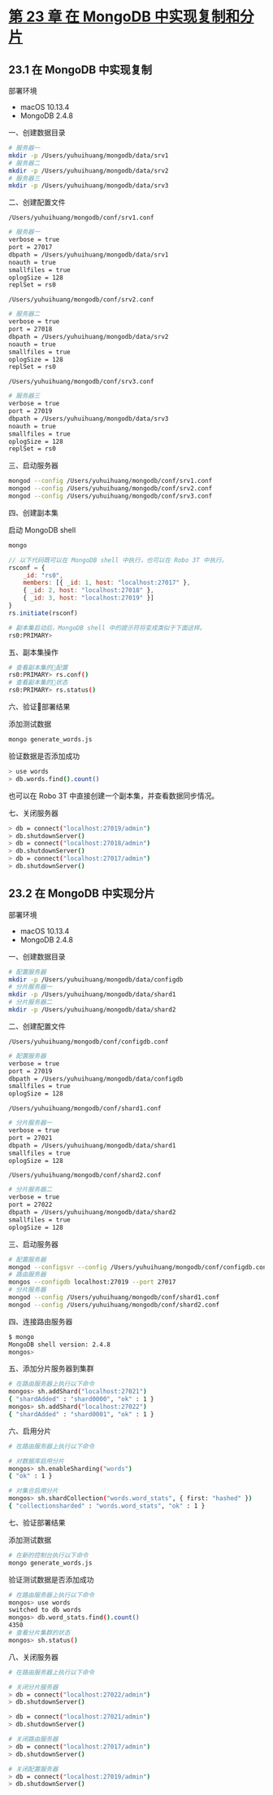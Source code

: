 # [第 23 章 在 MongoDB 中实现复制和分片](https://mrhuangyuhui.gitee.io/books/rTSFcF_files/text/part0030.html)

## 23.1 在 MongoDB 中实现复制

部署环境

- macOS 10.13.4
- MongoDB 2.4.8

一、创建数据目录

```bash
# 服务器一
mkdir -p /Users/yuhuihuang/mongodb/data/srv1
# 服务器二
mkdir -p /Users/yuhuihuang/mongodb/data/srv2
# 服务器三
mkdir -p /Users/yuhuihuang/mongodb/data/srv3
```

二、创建配置文件

`/Users/yuhuihuang/mongodb/conf/srv1.conf`

```bash
# 服务器一
verbose = true
port = 27017
dbpath = /Users/yuhuihuang/mongodb/data/srv1
noauth = true
smallfiles = true
oplogSize = 128
replSet = rs0
```

`/Users/yuhuihuang/mongodb/conf/srv2.conf`

```bash
# 服务器二
verbose = true
port = 27018
dbpath = /Users/yuhuihuang/mongodb/data/srv2
noauth = true
smallfiles = true
oplogSize = 128
replSet = rs0
```

`/Users/yuhuihuang/mongodb/conf/srv3.conf`

```bash
# 服务器三
verbose = true
port = 27019
dbpath = /Users/yuhuihuang/mongodb/data/srv3
noauth = true
smallfiles = true
oplogSize = 128
replSet = rs0
```

三、启动服务器

```bash
mongod --config /Users/yuhuihuang/mongodb/conf/srv1.conf
mongod --config /Users/yuhuihuang/mongodb/conf/srv2.conf
mongod --config /Users/yuhuihuang/mongodb/conf/srv3.conf
```

四、创建副本集

启动 MongoDB shell

```bash
mongo
```

```js
// 以下代码既可以在 MongoDB shell 中执行，也可以在 Robo 3T 中执行。
rsconf = {
    _id: "rs0",
    members: [{ _id: 1, host: "localhost:27017" },
    { _id: 2, host: "localhost:27018" },
    { _id: 3, host: "localhost:27019" }]
}
rs.initiate(rsconf)
```

```bash
# 副本集启动后，MongoDB shell 中的提示符将变成类似于下面这样。
rs0:PRIMARY>
```

五、副本集操作

```bash
# 查看副本集的配置
rs0:PRIMARY> rs.conf()
# 查看副本集的状态
rs0:PRIMARY> rs.status()
```

六、验证部署结果

添加测试数据

```bash
mongo generate_words.js
```

验证数据是否添加成功

```bash
> use words
> db.words.find().count()
```

也可以在 Robo 3T 中直接创建一个副本集，并查看数据同步情况。

七、关闭服务器

```bash
> db = connect("localhost:27019/admin")
> db.shutdownServer()
> db = connect("localhost:27018/admin")
> db.shutdownServer()
> db = connect("localhost:27017/admin")
> db.shutdownServer()
```

## 23.2 在 MongoDB 中实现分片

部署环境

- macOS 10.13.4
- MongoDB 2.4.8

一、创建数据目录

```bash
# 配置服务器
mkdir -p /Users/yuhuihuang/mongodb/data/configdb
# 分片服务器一
mkdir -p /Users/yuhuihuang/mongodb/data/shard1
# 分片服务器二
mkdir -p /Users/yuhuihuang/mongodb/data/shard2
```

二、创建配置文件

`/Users/yuhuihuang/mongodb/conf/configdb.conf`

```bash
# 配置服务器
verbose = true
port = 27019
dbpath = /Users/yuhuihuang/mongodb/data/configdb
smallfiles = true
oplogSize = 128
```

`/Users/yuhuihuang/mongodb/conf/shard1.conf`

```bash
# 分片服务器一
verbose = true
port = 27021
dbpath = /Users/yuhuihuang/mongodb/data/shard1
smallfiles = true
oplogSize = 128
```

`/Users/yuhuihuang/mongodb/conf/shard2.conf`

```bash
# 分片服务器二
verbose = true
port = 27022
dbpath = /Users/yuhuihuang/mongodb/data/shard2
smallfiles = true
oplogSize = 128
```

三、启动服务器

```bash
# 配置服务器
mongod --configsvr --config /Users/yuhuihuang/mongodb/conf/configdb.conf
# 路由服务器
mongos --configdb localhost:27019 --port 27017
# 分片服务器
mongod --config /Users/yuhuihuang/mongodb/conf/shard1.conf
mongod --config /Users/yuhuihuang/mongodb/conf/shard2.conf
```

四、连接路由服务器

```bash
$ mongo
MongoDB shell version: 2.4.8
mongos>
```

五、添加分片服务器到集群

```bash
# 在路由服务器上执行以下命令
mongos> sh.addShard("localhost:27021")
{ "shardAdded" : "shard0000", "ok" : 1 }
mongos> sh.addShard("localhost:27022")
{ "shardAdded" : "shard0001", "ok" : 1 }
```

六、启用分片

```bash
# 在路由服务器上执行以下命令

# 对数据库启用分片
mongos> sh.enableSharding("words")
{ "ok" : 1 }

# 对集合启用分片
mongos> sh.shardCollection("words.word_stats", { first: "hashed" })
{ "collectionsharded" : "words.word_stats", "ok" : 1 }
```

七、验证部署结果

添加测试数据

```bash
# 在新的控制台执行以下命令
mongo generate_words.js
```

验证测试数据是否添加成功

```bash
# 在路由服务器上执行以下命令
mongos> use words
switched to db words
mongos> db.word_stats.find().count()
4350
# 查看分片集群的状态
mongos> sh.status()
```

八、关闭服务器

```bash
# 在路由服务器上执行以下命令

# 关闭分片服务器
> db = connect("localhost:27022/admin")
> db.shutdownServer()

> db = connect("localhost:27021/admin")
> db.shutdownServer()

# 关闭路由服务器
> db = connect("localhost:27017/admin")
> db.shutdownServer()

# 关闭配置服务器
> db = connect("localhost:27019/admin")
> db.shutdownServer()
```